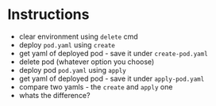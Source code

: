 # Instructions

- clear environment using `delete` cmd
- deploy `pod.yaml` using `create`
- get yaml of deployed pod - save it under `create-pod.yaml`
- delete pod (whatever option you choose)
- deploy pod `pod.yaml` using `apply`
- get yaml of deployed pod - save it under `apply-pod.yaml`
- compare two yamls - the `create` and `apply` one
- whats the difference?